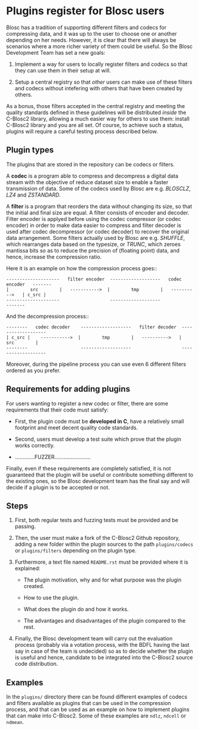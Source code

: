 Plugins register for Blosc users
=============================================================================

Blosc has a tradition of supporting different filters and codecs for compressing data,
and it was up to the user to choose one or another depending on her needs.
However, it is clear that there will always be scenarios where a more richer variety
of them could be useful.  So the Blosc Development Team has set a new goals:

1) Implement a way for users to locally register filters and codecs so that they can use
   them in their setup at will.

2) Setup a central registry so that *other* users can make use of these filters and codecs
   without intefering with others that have been created by others.

As a bonus, those filters accepted in the central registry and meeting the quality standards
defined in these guidelines will be distributed *inside* the C-Blosc2 library,
allowing a much easier way for others to use them: install C-Blosc2 library and you are all set.
Of course, to achieve such a status, plugins will require a careful testing process described below.


Plugin types
--------------

The plugins that are stored in the repository can be codecs or filters.

A **codec** is a program able to compress and decompress a digital data stream
with the objective of reduce dataset size to enable a faster transmission
of data.
Some of the codecs used by Blosc are e.g. *BLOSCLZ*, *LZ4* and *ZSTANDARD*.

A **filter** is a program that reorders the data without
changing its size, so that the initial and final size are equal.
A filter consists of encoder and decoder. Filter encoder is applyed before
using the codec compressor (or codec encoder) in order to make data easier to compress
and filter decoder is used after codec decompressor (or codec decoder) to recover
the original data arrangement.
Some filters actually used by Blosc are e.g. *SHUFFLE*, which rearranges data 
based on the typesize, or *TRUNC*, which zeroes mantissa bits so as to reduce
the precision of (floating point) data, and hence, increase the compression ratio.

Here it is an example on how the compression process goes::


    --------------------   filter encoder  -------------------   codec encoder   -------
    |        src        |   ----------->  |        tmp        |   ---------->   | c_src |
    --------------------                   -------------------                   -------

And the decompression process::

    --------   codec decoder    -------------------   filter decoder  -------------------
    | c_src |    ----------->  |        tmp        |   ---------->   |        src        |
    --------                    -------------------                   -------------------

Moreover, during the pipeline process you can use even 6 different 
filters ordered as you prefer.


Requirements for adding plugins
-------------------------------

For users wanting to register a new codec or filter, there are some requirements
that their code must satisfy:

- First, the plugin code must be **developed in C**, have a relatively small footprint
  and meet decent quality code standards.

- Second, users must develop a test suite which prove that the plugin works correctly.

- .............FUZZER........................

Finally, even if these requirements are completely satisfied, it is not
guaranteed that the plugin will be useful or contribute something
different to the existing ones, so the Blosc development team has the final
say and will decide if a plugin is to be accepted or not.


Steps
-----

1. First, both regular tests and fuzzing tests must be provided and be passing.

2. Then, the user must make a fork of the C-Blosc2 Github repository,
   adding a new folder within the plugin sources to the path `plugins/codecs` or
   `plugins/filters` depending on the plugin type.

3. Furthermore, a text file named `README.rst` must be provided where it is explained:

   * The plugin motivation, why and for what purpose was the plugin created.

   * How to use the plugin.

   * What does the plugin do and how it works.

   * The advantages and disadvantages of the plugin compared to the rest.

4. Finally, the Blosc development team will carry out the evaluation process
   (probably via a votation process, with the BDFL having the last say in case of the team is undecided)
   so as to decide whether the plugin is useful and hence, candidate to be integrated into the C-Blosc2
   source code distribution.


Examples
--------

In the `plugins/` directory there can be found different examples of codecs and filters
available as plugins that can be used in the compression process, and that
can be used as an example on how to implement plugins that can make into C-Blosc2.
Some of these examples are `ndlz`, `ndcell` or `ndmean`.



